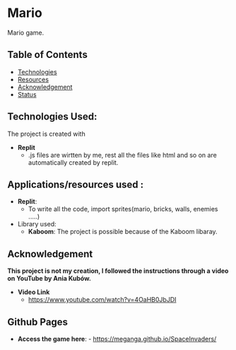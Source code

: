 # Mario

Mario game.

## Table of Contents

- [Technologies](#technologies-used)
- [Resources](#Applications/resources-used)
- [Acknowledgement](#Credit)
- [Status](#github-pages)

## Technologies Used:

The project is created with

- **Replit**
  - .js files are wirtten by me, rest all the files like html and so on are automatically created by replit.

## Applications/resources used :

- **Replit**:
  - To write all the code, import sprites(mario, bricks, walls, enemies .....)
- Library used:
  - **Kaboom**: The project is possible because of the Kaboom libaray.


## Acknowledgement

**This project is **not** my creation, I followed the instructions through a video on YouTube by Ania Kubów.**

- **Video Link**
  - https://www.youtube.com/watch?v=4OaHB0JbJDI

## Github Pages

- **Access the game here**: - https://meganga.github.io/SpaceInvaders/
